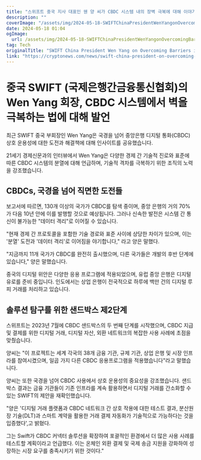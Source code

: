 ```yaml
---
title: "스위프트 중국 지사 대표인 웬 양 씨가 CBDC 시스템 내의 장벽 극복에 대해 이야기했습니다"
description: ""
coverImage: "/assets/img/2024-05-18-SWIFTChinaPresidentWenYangonOvercomingBarriersinCBDCSystems_thumbnail.png"
date: 2024-05-18 01:04
ogImage: 
  url: /assets/img/2024-05-18-SWIFTChinaPresidentWenYangonOvercomingBarriersinCBDCSystems_thumbnail.png
tag: Tech
originalTitle: "SWIFT China President Wen Yang on Overcoming Barriers in CBDC Systems"
link: "https://cryptonews.com/news/swift-china-president-on-overcoming-barriers-in-cbdc-systems.htm"
---
```



# 중국 SWIFT (국제은행간금융통신협회)의 Wen Yang 회장, CBDC 시스템에서 벽을 극복하는 법에 대해 발언

최근 SWIFT 중국 부회장인 Wen Yang은 국경을 넘어 중앙은행 디지털 통화(CBDC) 상호 운용성에 대한 도전과 해결책에 대해 인사이트를 공유했습니다.

21세기 경제신문과의 인터뷰에서 Wen Yang은 다양한 경제 간 기술적 진로와 표준에 따른 CBDC 시스템의 분열에 대해 언급하며, 기술적 격차를 극복하기 위한 조직의 노력을 강조했습니다.

## CBDCs, 국경을 넘어 직면한 도전들

<div class="content-ad"></div>

보고서에 따르면, 130개 이상의 국가가 CBDC를 탐색 중이며, 중앙 은행의 거의 70%가 다음 10년 안에 이를 발행할 것으로 예상됩니다. 그러나 신속한 발전은 시스템 간 통신이 불가능한 "데이터 격리"로 이어질 수 있습니다.

"현재 경제 간 프로토콜을 포함한 기술 경로와 표준 사이에 상당한 차이가 있으며, 이는 '분열' 도전과 '데이터 격리'로 이어짐을 야기합니다," 라고 양은 말했다.

"지금까지 11개 국가가 CBDC를 완전히 출시했으며, 다른 국가들은 개발의 후반 단계에 있습니다," 양은 말했습니다.

중국의 디지털 위안은 다양한 응용 프로그램에 적용되었으며, 유럽 중앙 은행은 디지털 유로를 준비 중입니다. 인도에서는 상업 은행이 전국적으로 하루에 백만 건의 디지털 루피 거래를 처리하고 있습니다.

<div class="content-ad"></div>

## 솔루션 탐구를 위한 샌드박스 제2단계

스위프트는 2023년 7월에 CBDC 샌드박스의 두 번째 단계를 시작했으며, CBDC 지급 및 결제를 위한 디지털 거래, 디지털 자산, 외환 네트워크의 복잡한 사용 사례에 초점을 맞췄습니다.

양씨는 "이 프로젝트는 세계 각국의 38개 금융 기관, 규제 기관, 상업 은행 및 시장 인프라를 참여시켰으며, 일곱 가지 다른 CBDC 응용프로그램을 적용했습니다"라고 말했습니다.

양씨는 또한 국경을 넘어 CBDC 사용에서 상호 운용성의 중요성을 강조했습니다. 샌드박스 결과는 금융 기관들이 기존 인프라를 계속 활용하면서 디지털 거래를 간소화할 수 있는 SWIFT의 제안을 재확인했습니다.

<div class="content-ad"></div>

"양은 '디지털 거래 플랫폼과 CBDC 네트워크 간 상호 작용에 대한 테스트 결과, 분산원장 기술(DLT)과 스마트 계약을 활용한 거래 결제 자동화가 기술적으로 가능하다는 것을 입증했다',고 밝혔다.

그는 Swift가 CBDC 커넥터 솔루션을 확장하여 포괄적인 환경에서 더 많은 사용 사례를 테스트할 계획이라고 언급했다. 이는 온체인 외환 결제 및 국제 송금 지원을 강화하여 성장하는 시장 요구를 충족시키기 위한 것이다."